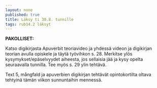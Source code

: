 ```yaml
---
layout: none
published: true
title: Läksy ti 30.8. tunnille
tags: rub14.2 läksyt
---
```

**PAKOLLISET:**

Katso digikirjasta Apuverbit teoriavideo ja yhdessä videon ja digikirjan teorian avulla opiskele ja täytä työvihkon s. 28. Merkitse ylös kysymykset/epäselvyydet aiheesta, jos sellaisia jää ja kysy opelta seuraavalla tunnilla.
Tee myös s. 29 ylin tehtävä.

Text 5, mångfald ja apuverbien digikirjan tehtävät opintokortilta oltava tehtyinä tämän viikon sunnuntaihin mennessä.
